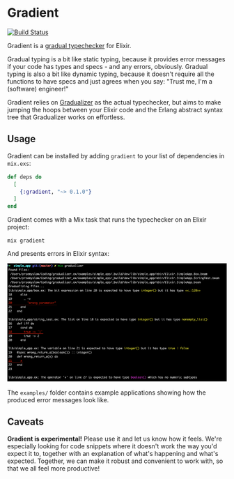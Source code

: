 # Gradient

[![Build Status](https://github.com/esl/gradient/actions/workflows/build-and-test.yml/badge.svg)](https://github.com/esl/gradient/actions/workflows/build-and-test.yml)

Gradient is a [gradual typechecker][siek:what-is-gt] for Elixir.

Gradual typing is a bit like static typing,
because it provides error messages if your code has types and specs - and any errors, obviously.
Gradual typing is also a bit like dynamic typing,
because it doesn't require all the functions to have specs and just agrees when you say:
"Trust me, I'm a (software) engineer!" 

[siek:what-is-gt]: https://wphomes.soic.indiana.edu/jsiek/what-is-gradual-typing/

Gradient relies on [Gradualizer](https://github.com/josefs/Gradualizer) as the actual typechecker,
but aims to make jumping the hoops between your Elixir code and the Erlang abstract
syntax tree that Gradualizer works on effortless.


## Usage

Gradient can be installed by adding `gradient` to your list of dependencies in `mix.exs`:

```elixir
def deps do
  [
    {:gradient, "~> 0.1.0"}
  ]
end
```

Gradient comes with a Mix task that runs the typechecker on an Elixir project:

```
mix gradient
```

And presents errors in Elixir syntax:

![Result after simple app analysis](examples/simple_app_result.png)

The `examples/` folder contains example applications showing how the produced error messages look like.


## Caveats

**Gradient is experimental!** Please use it and let us know how it feels.
We're especially looking for code snippets where it doesn't work the way you'd expect it to,
together with an explanation of what's happening and what's expected.
Together, we can make it robust and convenient to work with,
so that we all feel more productive!
